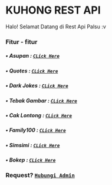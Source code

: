 # KUHONG REST API
Halo! Selamat Datang di
Rest Api Palsu :v




### Fitur - fitur

##### • Asupan : [`CLick Here`](https://raw.githubusercontent.com/RC047/kuhong-api/main/asupan.js)
##### • Quotes : [`CLick Here`](https://raw.githubusercontent.com/RC047/kuhong-api/main/quotes.js)
##### • Dark Jokes : [`CLick Here`](https://raw.githubusercontent.com/RC047/kuhong-api/main/darkjokes.js)
##### • Tebak Gambar : [`CLick Here`](https://raw.githubusercontent.com/RC047/kuhong-api/main/tebakgambar.js)
##### • Cak Lontong : [`CLick Here`](https://raw.githubusercontent.com/RC047/kuhong-api/main/caklontong.js)
##### • Family100 : [`CLick Here`](https://raw.githubusercontent.com/RC047/kuhong-api/main/family100.js)
##### • Simsimi : [`CLick Here`](https://raw.githubusercontent.com/RC047/kuhong-api/main/simsimi.js)
##### • Bokep : [`CLick Here`](https://raw.githubusercontent.com/RC047/kuhong-api/main/bokep.js)



### Request? [`Hubungi Admin`](https://wa.me/62895337278647)
